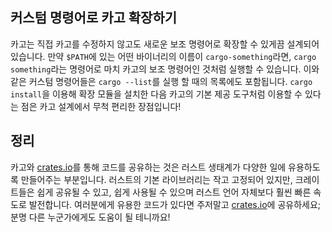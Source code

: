 ## 커스텀 명령어로 카고 확장하기

카고는 직접 카고를 수정하지 않고도 새로운 보조 명령어로 확장할 수 있게끔 설계되어
있습니다. 만약 `$PATH`에 있는 어떤 바이너리의 이름이 `cargo-something`라면,
`cargo something`라는 명령어로 마치 카고의 보조 명령어인 것처럼 실행할 수
있습니다. 이와 같은 커스텀 명령어들은 `cargo --list`를 실행 할 때의 목록에도
포함됩니다. `cargo install`을 이용해 확장 모듈을 설치한 다음 카고의 기본 제공
도구처럼 이용할 수 있다는 점은 카고 설계에서 무척 편리한 장점입니다!

## 정리

카고와 [crates.io](https://crates.io)<!-- ignore -->를 통해 코드를 공유하는
것은 러스트 생태계가 다양한 일에 유용하도록 만들어주는 부분입니다. 러스트의
기본 라이브러리는 작고 고정되어 있지만, 크레이트들은 쉽게 공유될 수 있고,
쉽게 사용될 수 있으며 러스트 언어 자체보다 훨씬 빠른 속도로 발전합니다.
여러분에게 유용한 코드가 있다면 주저말고 [crates.io](https://crates.io)<!-- ignore -->에
공유하세요; 분명 다른 누군가에게도 도움이 될 테니까요!
